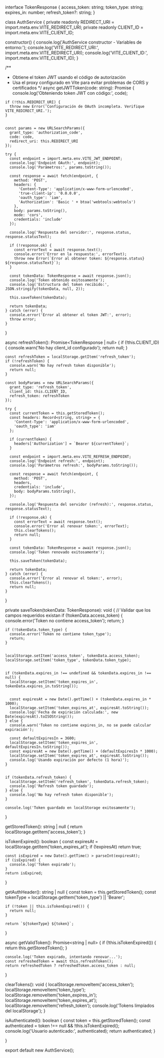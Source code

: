 interface TokenResponse {
  access_token: string;
  token_type: string;
  expires_in: number;
  refresh_token?: string;
}

class AuthService {
  private readonly REDIRECT_URI = import.meta.env.VITE_REDIRECT_URI;
  private readonly CLIENT_ID = import.meta.env.VITE_CLIENT_ID;

  constructor() {
    console.log('AuthService constructor - Variables de entorno:');
    console.log('VITE_REDIRECT_URI:', import.meta.env.VITE_REDIRECT_URI);
    console.log('VITE_CLIENT_ID:', import.meta.env.VITE_CLIENT_ID);
  }

  /**
   * Obtiene el token JWT usando el código de autorización
   * Usa el proxy configurado en Vite para evitar problemas de CORS y certificados
   */
  async getJWTToken(code: string): Promise<TokenResponse> {
    console.log('Obteniendo token JWT con código:', code);
    
    if (!this.REDIRECT_URI) {
      throw new Error('Configuración de OAuth incompleta. Verifique VITE_REDIRECT_URI.');
    }

  
    const params = new URLSearchParams({
      grant_type: 'authorization_code',
      code: code,
      redirect_uri: this.REDIRECT_URI
    });

    try {
      const endpoint = import.meta.env.VITE_JWT_ENDPOINT;
      console.log('Endpoint OAuth:', endpoint);
      console.log('Parámetros:', params.toString());
      
      const response = await fetch(endpoint, {
        method: 'POST',
        headers: {
          'Content-Type': 'application/x-www-form-urlencoded',
          'true-client-ip': '0.0.0.0',
          'oauth_type': 'iam',
          'Authorization': 'Basic ' + btoa('webtools:webtools')
        },
        body: params.toString(),
        mode: 'cors',
        credentials: 'include'
      });

      console.log('Respuesta del servidor:', response.status, response.statusText);

      if (!response.ok) {
        const errorText = await response.text();
        console.error('Error en la respuesta:', errorText);
        throw new Error(`Error al obtener token: ${response.status} ${response.statusText}`);
      }

      const tokenData: TokenResponse = await response.json();
      console.log('Token obtenido exitosamente');
      console.log('Estructura del token recibido:', JSON.stringify(tokenData, null, 2));
      
      this.saveToken(tokenData);
      
      return tokenData;
    } catch (error) {
      console.error('Error al obtener el token JWT:', error);
      throw error;
    }
  }

  async refreshToken(): Promise<TokenResponse | null> {
    if (!this.CLIENT_ID) {
      console.warn('No hay client_id configurado');
      return null;
    }

    const refreshToken = localStorage.getItem('refresh_token');
    if (!refreshToken) {
      console.warn('No hay refresh token disponible');
      return null;
    }

    const bodyParams = new URLSearchParams({
      grant_type: 'refresh_token',
      client_id: this.CLIENT_ID,
      refresh_token: refreshToken
    });

    try {
      const currentToken = this.getStoredToken();
      const headers: Record<string, string> = {
        'Content-Type': 'application/x-www-form-urlencoded',
        'oauth_type': 'iam'
      };

      if (currentToken) {
        headers['Authorization'] = `Bearer ${currentToken}`;
      }

      const endpoint = import.meta.env.VITE_REFRESH_ENDPOINT;
      console.log('Endpoint refresh:', endpoint);
      console.log('Parámetros refresh:', bodyParams.toString());

      const response = await fetch(endpoint, {
        method: 'POST',
        headers,
        credentials: 'include',
        body: bodyParams.toString(),
      });

      console.log('Respuesta del servidor (refresh):', response.status, response.statusText);

      if (!response.ok) {
        const errorText = await response.text();
        console.error('Error al renovar token:', errorText);
        this.clearTokens();
        return null;
      }

      const tokenData: TokenResponse = await response.json();
      console.log('Token renovado exitosamente');
      
      this.saveToken(tokenData);
      
      return tokenData;
    } catch (error) {
      console.error('Error al renovar el token:', error);
      this.clearTokens();
      return null;
    }
  }

  private saveToken(tokenData: TokenResponse): void {
    // Validar que los campos requeridos existan
    if (!tokenData.access_token) {
      console.error('Token no contiene access_token');
      return;
    }

    if (!tokenData.token_type) {
      console.error('Token no contiene token_type');
      return;
    }


    localStorage.setItem('access_token', tokenData.access_token);
    localStorage.setItem('token_type', tokenData.token_type);
    
    
    if (tokenData.expires_in !== undefined && tokenData.expires_in !== null) {
      localStorage.setItem('token_expires_in', tokenData.expires_in.toString());
      
     
      const expiresAt = new Date().getTime() + (tokenData.expires_in * 1000);
      localStorage.setItem('token_expires_at', expiresAt.toString());
      console.log('Fecha de expiración calculada:', new Date(expiresAt).toISOString());
    } else {
      console.warn('Token no contiene expires_in, no se puede calcular expiración');
   
      const defaultExpiresIn = 3600; 
      localStorage.setItem('token_expires_in', defaultExpiresIn.toString());
      const expiresAt = new Date().getTime() + (defaultExpiresIn * 1000);
      localStorage.setItem('token_expires_at', expiresAt.toString());
      console.log('Usando expiración por defecto (1 hora)');
    }
    

    if (tokenData.refresh_token) {
      localStorage.setItem('refresh_token', tokenData.refresh_token);
      console.log('Refresh token guardado');
    } else {
      console.log('No hay refresh token disponible');
    }
    
    console.log('Token guardado en localStorage exitosamente');
  }

  getStoredToken(): string | null {
    return localStorage.getItem('access_token');
  }

  isTokenExpired(): boolean {
    const expiresAt = localStorage.getItem('token_expires_at');
    if (!expiresAt) return true;
    
    const isExpired = new Date().getTime() > parseInt(expiresAt);
    if (isExpired) {
      console.log('Token expirado');
    }
    return isExpired;
  }

  getAuthHeader(): string | null {
    const token = this.getStoredToken();
    const tokenType = localStorage.getItem('token_type') || 'Bearer';
    
    if (!token || this.isTokenExpired()) {
      return null;
    }
    
    return `${tokenType} ${token}`;
  }

  async getValidToken(): Promise<string | null> {
    if (!this.isTokenExpired()) {
      return this.getStoredToken();
    }

    console.log('Token expirado, intentando renovar...');
    const refreshedToken = await this.refreshToken();
    return refreshedToken ? refreshedToken.access_token : null;
  }

  clearTokens(): void {
    localStorage.removeItem('access_token');
    localStorage.removeItem('token_type');
    localStorage.removeItem('token_expires_in');
    localStorage.removeItem('token_expires_at');
    localStorage.removeItem('refresh_token');
    console.log('Tokens limpiados del localStorage');
  }

  isAuthenticated(): boolean {
    const token = this.getStoredToken();
    const authenticated = token !== null && !this.isTokenExpired();
    console.log('Usuario autenticado:', authenticated);
    return authenticated;
  }

}

export default new AuthService();
